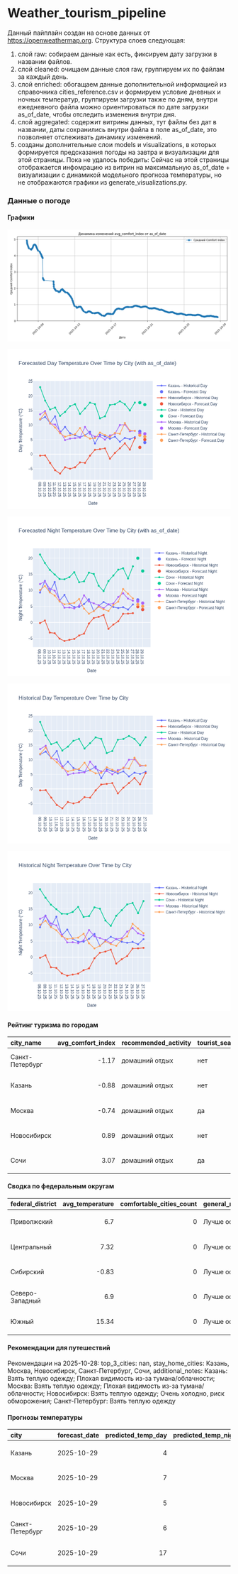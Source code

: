# Weather_tourism_pipeline
Данный пайплайн создан на основе данных от https://openweathermap.org.
Структура слоев следующая:
  1) слой raw: 
  собираем данные как есть, фиксируем дату загрузки в названии файлов.
  2) слой cleaned:
  очищаем данные слоя raw, группируем их по файлам за каждый день.
  3) слой enriched:
  обогащаем данные дополнительной информацией из справочника cities_reference.csv и формируем условие дневных и ночных температур,
  группируем загрузки также по дням, внутри ежедневного файла можно ориентироваться по дате загрузки as_of_date, чтобы отследить изменения внутри дня.
  4) слой aggregated:
   содержит витрины данных, тут файлы без дат в названии, даты сохранились внутри файла в поле as_of_date, это позволняет отслеживать динамику изменений.
  6) созданы дополнительные слои models и visualizations, в которых формируется предсказания погоды на завтра и визуализации для этой страницы.
  Пока не удалось победить: Сейчас на этой страницы отображается инфомрацию из витрин на максимальную as_of_date + визуализации с динамикой модельного прогноза температуры, 
  но не отображаются графики из generate_visualizations.py.
<!-- WEATHER DATA START -->
### Данные о погоде

#### Графики
![Comfort Index Trend](data/visualizations/comfort_index_trend.png)

![Forecasted Day Temperature](data/visualizations/forecasted_day_temperature.png)

![Forecasted Night Temperature](data/visualizations/forecasted_night_temperature.png)

![Historical Day Temperature](data/visualizations/historical_day_temperature.png)

![Historical Night Temperature](data/visualizations/historical_night_temperature.png)

#### Рейтинг туризма по городам
| city_name       |   avg_comfort_index | recommended_activity   | tourist_season_match   | tourism_season   | tour_recommendation       | as_of_date          |
|:----------------|--------------------:|:-----------------------|:-----------------------|:-----------------|:--------------------------|:--------------------|
| Санкт-Петербург |               -1.17 | домашний отдых         | нет                    | Май-Сентябрь     | домашний отдых вне сезона | 2025-10-28 16:32:00 |
| Казань          |               -0.88 | домашний отдых         | нет                    | Май-Сентябрь     | домашний отдых вне сезона | 2025-10-28 16:32:00 |
| Москва          |               -0.74 | домашний отдых         | да                     | Круглогодично    | домашний отдых в сезон    | 2025-10-28 16:32:00 |
| Новосибирск     |                0.89 | домашний отдых         | нет                    | Июнь-Август      | домашний отдых вне сезона | 2025-10-28 16:32:00 |
| Сочи            |                3.07 | домашний отдых         | да                     | Май-Октябрь      | домашний отдых в сезон    | 2025-10-28 16:32:00 |

#### Сводка по федеральным округам
| federal_district   |   avg_temperature |   comfortable_cities_count | general_recommendation   | as_of_date          |
|:-------------------|------------------:|---------------------------:|:-------------------------|:--------------------|
| Приволжский        |              6.7  |                          0 | Лучше остаться дома      | 2025-10-28 16:32:00 |
| Центральный        |              7.32 |                          0 | Лучше остаться дома      | 2025-10-28 16:32:00 |
| Сибирский          |             -0.83 |                          0 | Лучше остаться дома      | 2025-10-28 16:32:00 |
| Северо-Западный    |              6.9  |                          0 | Лучше остаться дома      | 2025-10-28 16:32:00 |
| Южный              |             15.34 |                          0 | Лучше остаться дома      | 2025-10-28 16:32:00 |

#### Рекомендации для путешествий
Рекомендации на 2025-10-28: top_3_cities: nan, stay_home_cities: Казань, Москва, Новосибирск, Санкт-Петербург, Сочи, additional_notes: Казань: Взять теплую одежду; Плохая видимость из-за тумана/облачности; Москва: Взять теплую одежду; Плохая видимость из-за тумана/облачности; Новосибирск: Взять теплую одежду; Очень холодно, риск обморожения; Санкт-Петербург: Взять теплую одежду

#### Прогнозы температуры
| city            | forecast_date   |   predicted_temp_day |   predicted_temp_night | model_type       | as_of_date          |
|:----------------|:----------------|---------------------:|-----------------------:|:-----------------|:--------------------|
| Казань          | 2025-10-29      |                    4 |                      4 | LinearRegression | 2025-10-28 16:32:23 |
| Москва          | 2025-10-29      |                    7 |                      6 | LinearRegression | 2025-10-28 16:32:23 |
| Новосибирск     | 2025-10-29      |                    5 |                      4 | LinearRegression | 2025-10-28 16:32:23 |
| Санкт-Петербург | 2025-10-29      |                    6 |                      5 | LinearRegression | 2025-10-28 16:32:23 |
| Сочи            | 2025-10-29      |                   17 |                     16 | LinearRegression | 2025-10-28 16:32:23 |


<!-- WEATHER DATA END -->
